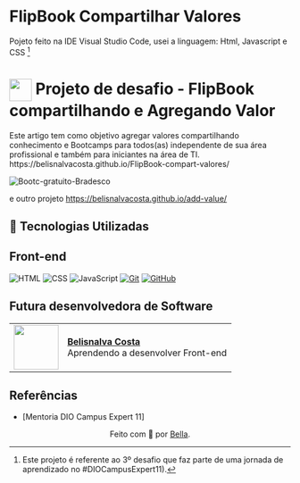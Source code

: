 # FlipBook Compartilhar Valores

Pojeto feito na IDE Visual Studio Code, usei a linguagem: Html, Javascript e CSS [^1]

<h1>
    <a href="https://www.dio.me/">
     <img align="center" width="40px" src="https://hermes.digitalinnovation.one/assets/diome/logo-minimized.png"></a>
    <span>Projeto de desafio - FlipBook compartilhando e Agregando Valor</span>
</h1>
Este artigo tem como objetivo agregar valores compartilhando conhecimento e Bootcamps para todos(as) independente de sua área profissional e também para iniciantes na área de TI.
 https://belisnalvacosta.github.io/FlipBook-compart-valores/

![Bootc-gratuito-Bradesco](https://github.com/user-attachments/assets/850c7495-723a-46e6-b139-c3479c47f75c)

e outro projeto https://belisnalvacosta.github.io/add-value/

## 🤖 Tecnologias Utilizadas
## Front-end
![HTML](https://img.shields.io/badge/HTML-000?style=for-the-badge&logo=html5&logoColor=30A3DC)
![CSS](https://img.shields.io/badge/CSS-000?style=for-the-badge&logo=css3&logoColor=E94D5F)
![JavaScript](https://img.shields.io/badge/JavaScript-000?style=for-the-badge&logo=javascript&logoColor=30A3DC)
[![Git](https://img.shields.io/badge/Git-000?style=for-the-badge&logo=git&logoColor=E94D5F)](https://git-scm.com/doc) 
[![GitHub](https://img.shields.io/badge/GitHub-000?style=for-the-badge&logo=github&logoColor=30A3DC)](https://docs.github.com/)
<br>

## Futura desenvolvedora de Software
<table>
  <tr>
    <td>
      <img width="80px" align="center" src="https://avatars.githubusercontent.com/BelisnalvaCosta"/>
    </td>
    <td align="left">
      <a href="https://github.com/BelisnalvaCosta">
        <span><b>Belisnalva Costa</b></span>
      </a>
      <br>
      <span>Aprendendo a desenvolver Front-end</span>
    </td>
  </tr>
</table>

## Referências
- [Mentoria DIO Campus Expert 11]
  
<div align="center">Feito com 💙 por <a href="https://github.com/BelisnalvaCosta/">Bella</a>.</div>

[^1]: Este projeto é referente ao 3º desafio que faz parte de uma jornada de aprendizado no #DIOCampusExpert11).
